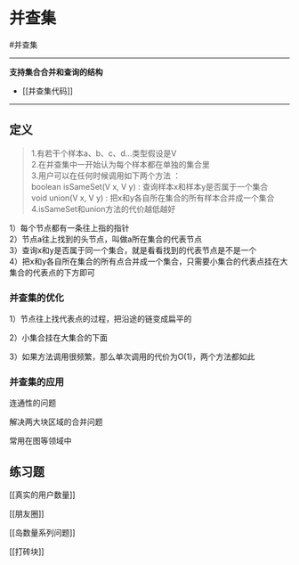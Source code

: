 # 并查集

#并查集

---

**支持集合合并和查询的结构**


- [[并查集代码]]

---

## 定义
>1.有若干个样本a、b、c、d…类型假设是V  
>2.在并查集中一开始认为每个样本都在单独的集合里  
>3.用户可以在任何时候调用如下两个方法  ：  
>    boolean isSameSet(V x, V y) : 查询样本x和样本y是否属于一个集合  
>    void union(V x, V y) : 把x和y各自所在集合的所有样本合并成一个集合  
>4.isSameSet和union方法的代价越低越好  

 
1）每个节点都有一条往上指的指针  
2）节点a往上找到的头节点，叫做a所在集合的代表节点  
3）查询x和y是否属于同一个集合，就是看看找到的代表节点是不是一个  
4）把x和y各自所在集合的所有点合并成一个集合，只需要小集合的代表点挂在大集合的代表点的下方即可  



### 并查集的优化

1）节点往上找代表点的过程，把沿途的链变成扁平的

2）小集合挂在大集合的下面

3）如果方法调用很频繁，那么单次调用的代价为O(1)，两个方法都如此

### 并查集的应用
连通性的问题

解决两大块区域的合并问题

常用在图等领域中



## 练习题
[[真实的用户数量]]

[[朋友圈]]  

[[岛数量系列问题]]  

[[打砖块]]


